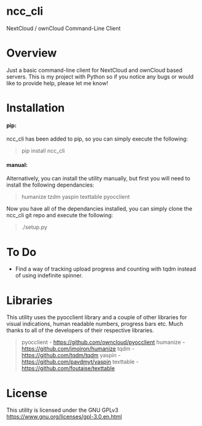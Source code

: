 # ncc_cli
NextCloud / ownCloud Command-Line Client

Overview
========
Just a basic command-line client for NextCloud and ownCloud based servers. This is my project with Python so if you notice any bugs or would like to provide help, please let me know!

Installation
===========
#### pip:
ncc_cli has been added to pip, so you can simply execute the following:
>    pip install ncc_cli

#### manual:
Alternatively, you can install the utility manually, but first you will need to install the following dependancies:
>humanize
>tzdm
>yaspin
>texttable
>pyocclient

Now you have all of the dependancies installed, you can simply clone the ncc_cli git repo and execute the following:
>    ./setup.py

To Do
=====
- Find a way of tracking upload progress and counting with tqdm instead of using indefinite spinner.

Libraries
=========
This utility uses the pyocclient library and a couple of other libraries for visual indications, human readable numbers, progress bars etc. Much thanks to all of the developers of their respective libraries.

> pyocclient - https://github.com/owncloud/pyocclient
> humanize - https://github.com/jmoiron/humanize
> tqdm - https://github.com/tqdm/tqdm
> yaspin - https://github.com/pavdmyt/yaspin
> texttable - https://github.com/foutaise/texttable

License
=======
This utility is licensed under the GNU GPLv3
https://www.gnu.org/licenses/gpl-3.0.en.html